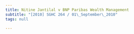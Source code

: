 ```yaml
---
title: Nitine Jantilal v BNP Paribas Wealth Management
subtitle: "[2010] SGHC 264 / 01\_September\_2010"
tags: null

---
```


